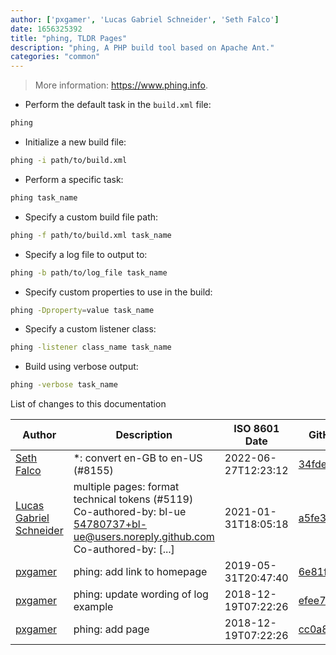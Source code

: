 ```yaml
---
author: ['pxgamer', 'Lucas Gabriel Schneider', 'Seth Falco']
date: 1656325392
title: "phing, TLDR Pages"
description: "phing, A PHP build tool based on Apache Ant."
categories: "common"
---
```

> More information: <https://www.phing.info>.

- Perform the default task in the `build.xml` file:

```bash
phing
```

- Initialize a new build file:

```bash
phing -i path/to/build.xml
```

- Perform a specific task:

```bash
phing task_name
```

- Specify a custom build file path:

```bash
phing -f path/to/build.xml task_name
```

- Specify a log file to output to:

```bash
phing -b path/to/log_file task_name
```

- Specify custom properties to use in the build:

```bash
phing -Dproperty=value task_name
```

- Specify a custom listener class:

```bash
phing -listener class_name task_name
```

- Build using verbose output:

```bash
phing -verbose task_name
```
List of changes to this documentation


Author | Description | ISO 8601 Date | GitHub link
------|-----|-----|-----
[Seth Falco](mailto:seth@falco.fun) | *: convert en-GB to en-US (#8155) | 2022-06-27T12:23:12 | [34fde6d16fbc](https://github.com/tldr-pages/tldr/commit/34fde6d16fbc0a3c45fff5903f0fc2597547b1bb)
[Lucas Gabriel Schneider](mailto:casdpa@gmail.com) | multiple pages: format technical tokens (#5119) Co-authored-by: bl-ue <54780737+bl-ue@users.noreply.github.com> Co-authored-by: [...] | 2021-01-31T18:05:18 | [a5fe31bc47ae](https://github.com/tldr-pages/tldr/commit/a5fe31bc47aece3efa5e66b52b3cf384f27d5d72)
[pxgamer](mailto:owzie123@gmail.com) | phing: add link to homepage | 2019-05-31T20:47:40 | [6e81f3c81350](https://github.com/tldr-pages/tldr/commit/6e81f3c81350b8dc0632a678805690b84882a188)
[pxgamer](mailto:owzie123@gmail.com) | phing: update wording of log example | 2018-12-19T07:22:26 | [efee70a0724c](https://github.com/tldr-pages/tldr/commit/efee70a0724c898d78694731173597e966ae92bd)
[pxgamer](mailto:owzie123@gmail.com) | phing: add page | 2018-12-19T07:22:26 | [cc0a81671c2b](https://github.com/tldr-pages/tldr/commit/cc0a81671c2bbd82ed34f6d546a84a7bbca91140)

